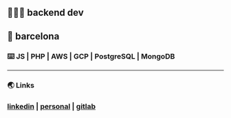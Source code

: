 ## 👨🏽‍💻 backend dev
## 📍 barcelona 
### ⌨️ JS | PHP | AWS | GCP | PostgreSQL | MongoDB
***
### 🌏 Links
### [linkedin](https://www.linkedin.com/in/celopez12) | [personal](https://clopez7.github.io) | [gitlab](www.gitlab.com/clopez12)
